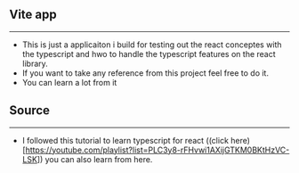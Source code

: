 ## Vite app

---

- This is just a applicaiton i build for testing out the react conceptes with the typescript and hwo to handle the typescript features on the react library.
- If you want to take any reference from this project feel free to do it.
- You can learn a lot from it

## Source

---

- I followed this tutorial to learn typescript for react ((click here)[https://youtube.com/playlist?list=PLC3y8-rFHvwi1AXijGTKM0BKtHzVC-LSK]) you can also learn from here.
